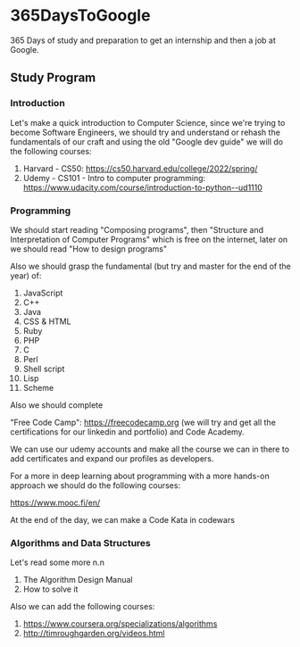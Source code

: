 # 365DaysToGoogle
365 Days of study and preparation to get an internship and then a job at Google.

## Study Program

### Introduction

Let's make a quick introduction to Computer Science, since we're trying to become Software Engineers, we should try and understand or rehash the fundamentals of our craft and using the old "Google dev guide" we will do the following courses:

1. Harvard - CS50: https://cs50.harvard.edu/college/2022/spring/
2. Udemy - CS101 - Intro to computer programming: https://www.udacity.com/course/introduction-to-python--ud1110

### Programming

We should start reading "Composing programs", then "Structure and Interpretation of Computer Programs" which is free on the internet, later on we should read "How to design programs"

Also we should grasp the fundamental (but try and master for the end of the year) of:

1. JavaScript
2. C++
3. Java
4. CSS & HTML
5. Ruby
6. PHP
7. C
8. Perl
9. Shell script
10. Lisp
11. Scheme

Also we should complete 

"Free Code Camp": https://freecodecamp.org (we will try and get all the certifications for our linkedin and portfolio) and Code Academy.

We can use our udemy accounts and make all the course we can in there to add certificates and expand our profiles as developers.

For a more in deep learning about programming with a more hands-on approach we should do the following courses:

https://www.mooc.fi/en/

At the end of the day, we can make a Code Kata in codewars

### Algorithms and Data Structures

Let's read some more n.n

1. The Algorithm Design Manual
2. How to solve it

Also we can add the following courses:

1. https://www.coursera.org/specializations/algorithms
2. http://timroughgarden.org/videos.html
